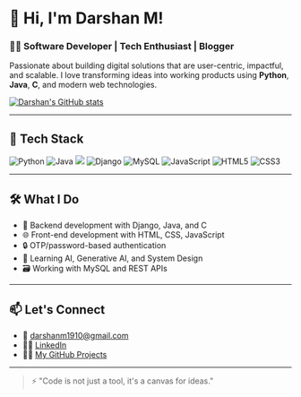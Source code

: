 # 👋 Hi, I'm Darshan M!

### 🧑‍💻 Software Developer | Tech Enthusiast | Blogger  
Passionate about building digital solutions that are user-centric, impactful, and scalable. I love transforming ideas into working products using **Python**, **Java**, **C**, and modern web technologies.

[![Darshan's GitHub stats](https://github-readme-stats.vercel.app/api?username=darshanm1910&include_all_commits=true&show_icons=true&theme=tokyonight)](https://github.com/anuraghazra/github-readme-stats)

---

## 🧰 Tech Stack

![Python](https://img.shields.io/badge/Python-3776AB?style=flat&logo=python&logoColor=white)
![Java](https://img.shields.io/badge/Java-007396?style=flat&logo=java&logoColor=white)
![](https://img.shields.io/badge/C-00599C?style=flat&logo=c&logoColor=white)
![Django](https://img.shields.io/badge/Django-092E20?style=flat&logo=django&logoColor=white)
![MySQL](https://img.shields.io/badge/MySQL-4479A1?style=flat&logo=mysql&logoColor=white)
![JavaScript](https://img.shields.io/badge/JavaScript-F7DF1E?style=flat&logo=javascript&logoColor=black)
![HTML5](https://img.shields.io/badge/HTML5-E34F26?style=flat&logo=html5&logoColor=white)
![CSS3](https://img.shields.io/badge/CSS3-1572B6?style=flat&logo=css3&logoColor=white)

---

## 🛠️ What I Do

- 🔧 Backend development with Django, Java, and C
- 🌐 Front-end development with HTML, CSS, JavaScript
- 🔒 OTP/password-based authentication
- 🧠 Learning AI, Generative AI, and System Design
- 🗃️ Working with MySQL and REST APIs

---

## 📫 Let's Connect

- 📧 [darshanm1910@gmail.com](mailto:darshanm1910@gmail.com)
- 🧑‍💼 [LinkedIn](https://www.linkedin.com/in/your-link)
- 🧑‍💻 [My GitHub Projects](https://github.com/darshanm1910?tab=repositories)

---

> ⚡ "Code is not just a tool, it's a canvas for ideas."
